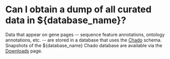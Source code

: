 # Can I obtain a dump of all curated data in ${database_name}?
<!-- pombase_categories: Finding data,Tools and resources -->

Data that appear on gene pages -- sequence feature annotations,
ontology annotations, etc. -- are stored in a database that uses the
[Chado](http://gmod.org/wiki/Chado) schema. Snapshots of the ${database_name}
Chado database are available via the [Downloads](/downloads) page.


